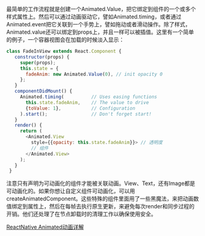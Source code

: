 最简单的工作流程就是创建一个Animated.Value，把它绑定到组件的一个或多个样式属性上。然后可以通过动画驱动它，譬如Animated.timing，或者通过Animated.event把它关联到一个手势上，譬如拖动或者滑动操作。除了样式，Animated.value还可以绑定到props上，并且一样可以被插值。这里有一个简单的例子，一个容器视图会在加载的时候淡入显示：  
``` javascript
class FadeInView extends React.Component {   constructor(props) {     super(props);     this.state = {       fadeAnim: new Animated.Value(0), // init opacity 0     };   }   componentDidMount() {     Animated.timing(          // Uses easing functions       this.state.fadeAnim,    // The value to drive       {toValue: 1},           // Configuration     ).start();                // Don't forget start!   }   render() {     return (       <Animated.View                  style={{opacity: this.state.fadeAnim}}> // 透明度         // 组件       </Animated.View>     );   } }
```

注意只有声明为可动画化的组件才能被关联动画。View、Text，还有Image都是可动画化的。如果你想让自定义组件可动画化，可以用createAnimatedComponent。这些特殊的组件里面用了一些黑魔法，来把动画数值绑定到属性上，然后在每帧去执行原生更新，来避免每次render和同步过程的开销。他们还处理了在节点卸载时的清理工作以确保使用安全。

[ReactNative Animated动画详解](http://www.alloyteam.com/2016/01/reactnative-animated/)
